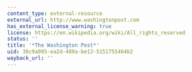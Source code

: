 ```yaml
---
content_type: external-resource
external_url: http://www.washingtonpost.com
has_external_license_warning: true
license: https://en.wikipedia.org/wiki/All_rights_reserved
status: ''
title: '*The Washington Post*'
uid: 36c9a095-ea2d-489a-be13-5151755464b2
wayback_url: ''
---
```

